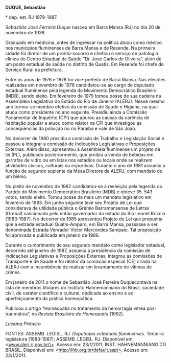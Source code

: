**DUQUE, Sebastião**

\* dep. est. RJ 1979-1987.

*Sebastião José Ferreira Duque* nasceu em Barra Mansa (RJ) no dia 20 de
novembro de 1936.

Graduado em medicina, antes de ingressar na política atuou como médico
nos municípios fluminenses de Barra Mansa e de Resende. Na primeira
cidade foi diretor de um pronto-socorro e chefiou o serviço de patologia
clínica do Centro Estadual de Saúde “Dr. José Carlos de Oliveira”, além
de um posto estadual de saúde no distrito de Quatis. Em Resende foi
chefe do Serviço Rural da prefeitura.

Entre os anos de 1976 e 1978 foi vice-prefeito de Barra Mansa. Nas
eleições realizadas em novembro de 1978 candidatou-se ao cargo de
deputado estadual fluminense pela legenda do Movimento Democrático
Brasileiro (MDB), sendo eleito. Em fevereiro de 1979 tomou posse de sua
cadeira na Assembleia Legislativa do Estado do Rio de Janeiro (ALERJ).
Nesse mesmo ano tornou-se membro efetivo da comissão de Saúde e Higiene,
na qual atuou como presidente no ano seguinte. Presidiu ainda a Comissão
Parlamentar de Inquérito (CPI) que apurou as causas da carência de
habitação popular e atuou como relator na CPI que investigou as
consequências da poluição no rio Paraíba e vale de São João.

No decorrer de 1980 presidiu a comissão de Trabalho e Legislação Social
e passou a integrar a comissão de Indicações Legislativas e Proposições
Externas. Além disso, apresentou à Assembleia fluminense um projeto de
lei (PL), publicado posteriormente, que proibiu a venda de bebidas em
garrafas de vidro ou em latas nos estádios ou locais onde se realizem
atividades cívicas, culturais ou esportivas. Durante o ano de 1981
assumiu a função de segundo suplente da Mesa Diretora da ALERJ, com
mandato de um biênio.

No pleito de novembro de 1982 candidatou-se à reeleição pela legenda do
Partido do Movimento Democrático Brasileiro (MDB) e obteve 35. 543
votos, sendo eleito. Tomou posse de mais um mandato legislativo em
fevereiro de 1983. Em junho seguinte teve seu Projeto de Lei que
considerava de utilidade pública o Grêmio Barramansense de Letras
(Grebal) sancionado pelo então governador do estado do Rio Leonel
Brizola (1983-1987). No decorrer de 1985 apresentou Projeto de Lei que
propunha que a estrada estadual Quatis-Amparo, em Barra Mansa, passasse
a ser denominada Estrada Vereador Victor Marcondes Sampaio. Tal
proposição foi aprovada e publicada em janeiro de 1986.

Durante o cumprimento de seu segundo mandato como legislador estadual,
decorrido até janeiro de 1987, assumiu a presidência da comissão de
Indicações Legislativas e Proposições Externas, integrou as comissões de
Transporte e de Saúde e foi relator da comissão especial (CE) criada na
ALERJ com a incumbência de realizar um levantamento de vítimas de
crimes.

Em janeiro de 2011 o nome de Sebastião José Ferreira Duquecontava na
lista de membros titulares do Instituto Hahnemanniano do Brasil,
sociedade civil, de caráter científico e cultural, dedicada ao ensino e
ao aperfeiçoamento da prática homeopática.

Publicou o artigo “Homeopatia no tratamento da hemorragia vítrea
pós-traumática”, na *Revista Brasileira de Homeopatia* (1992).

*Luciana Pinheiro*

FONTES: ASSEMB. LEGISL. RJ. *Deputados estaduais fluminenses*. Terceira
legislatura (1983-1987); ASSEMB. LEGISL. RJ. Disponível em:
\<www.alerj.rj.gov.br/\>. Acesso em: 23/1/2011; INST. HAHNEMANNIANO DO
BRASIL. Disponível em: \<http://ihb.org.br/default.asp\>. Acesso em:
23/1/2011.
